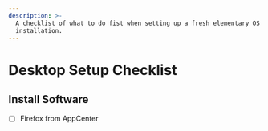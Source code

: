 ```yaml
---
description: >-
  A checklist of what to do fist when setting up a fresh elementary OS
  installation.
---
```


# Desktop Setup Checklist

## Install Software

* [ ] Firefox from AppCenter

